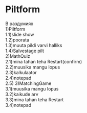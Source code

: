 # Piltform
В раздумиях<br>
1)Piltform<br>
1.1)slide show<br>
1.2)poorata<br>
1.3)muuta pildi varvi halliks<br>
1.4)Salvestage pilt<br>
2)MathQuiz<br>
2.1)mina tahan teha Restart(confirm)<br>
2.2)muusika mangu lopus<br>
2.3)kalkulaator<br>
2.4)notepad<br>
2.5)
3)MatchingGame<br>
3.1)muusika mangu lopus<br>
3.2)kaikude arv<br>
3.3)mina tahan teha Restart<br>
3.4)notepad<br>
